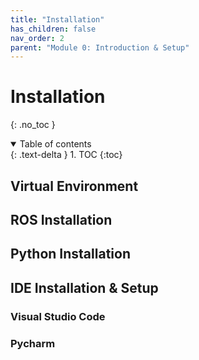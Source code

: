 ```yaml
---
title: "Installation"
has_children: false
nav_order: 2
parent: "Module 0: Introduction & Setup"
---
```


# Installation
{: .no_toc }

<details open markdown="block">
  <summary>
    Table of contents
  </summary>
  {: .text-delta }
1. TOC
{:toc}
</details>

## Virtual Environment

## ROS Installation

## Python Installation

## IDE Installation & Setup

### Visual Studio Code

### Pycharm